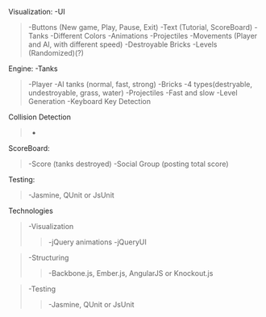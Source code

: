 Visualization:
-UI
> -Buttons (New game, Play, Pause, Exit)
> -Text (Tutorial, ScoreBoard)
-Tanks
> -Different Colors
-Animations
> -Projectiles
> -Movements (Player and AI, with different speed)
> -Destroyable Bricks
-Levels (Randomized)(?)


Engine:
-Tanks
> -Player
> -AI tanks (normal, fast, strong)
-Bricks
> -4 types(destryable, undestroyable, grass, water)
-Projectiles
> -Fast and slow
-Level Generation
-Keyboard Key Detection

Collision Detection
> -

ScoreBoard:
> -Score (tanks destroyed)
> -Social Group (posting total score)


Testing:
> -Jasmine, QUnit or JsUnit

Technologies
> -Visualization
> > -jQuery animations
> > -jQueryUI

> -Structuring
> > -Backbone.js, Ember.js, AngularJS or Knockout.js

> -Testing
> > -Jasmine, QUnit or JsUnit

